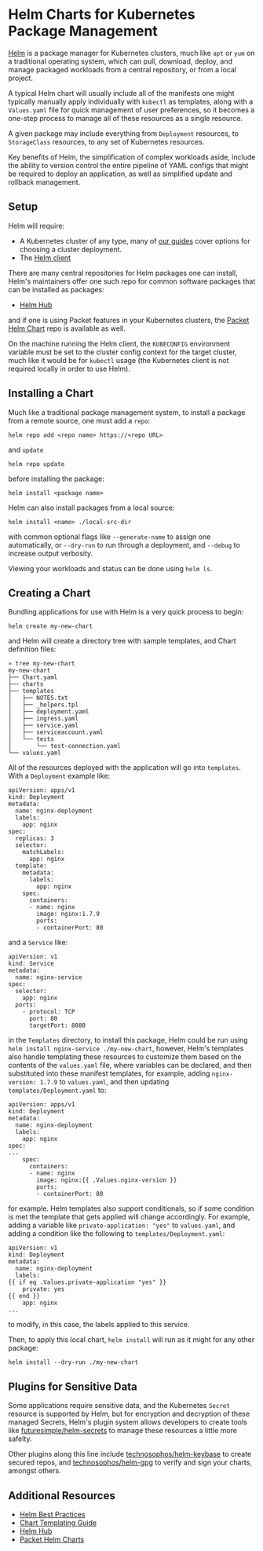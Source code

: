 <!-- <meta>
{
    "title":"Helm Charts for Kubernetes",
    "description":"Helm is a package manager for Kubernetes clusters, much like apt or yum on a traditional operating system, which can pull, download, and deploy",
    "tag":["Kubernetes", "Package Management", "Helm"],
    "seo-title": "Helm Charts for Kubernetes Package Management - Packet Technical Guides",
    "seo-description": "Helm Charts for Kubernetes Package Management",
    "og-title": "Helm Charts for Kubernetes Package Management",
    "og-description": "Helm Charts for Kubernetes Package Management"
}
</meta> -->

# Helm Charts for Kubernetes Package Management

[Helm](https://helm.sh/) is a package manager for Kubernetes clusters, much like `apt` or `yum` on a traditional operating system, which can pull, download, deploy, and manage packaged workloads from a central repository, or from a local project.

A typical Helm chart will usually include all of the manifests one might typically manually apply individually with `kubectl` as templates, along with a `Values.yaml` file for quick management of user preferences, so it becomes a one-step process to manage all of these resources as a single resource.

A given package may include everything from `Deployment` resources, to `StorageClass` resources, to any set of Kubernetes resources.

Key benefits of Helm, the simplification of complex workloads aside, include the ability to version control the entire pipeline of YAML configs that might be required to deploy an application, as well as simplified update and rollback management.

## Setup

Helm will require:

- A Kubernetes cluster of any type, many of [our guides](https://www.packet.com/resources/guides/) cover options for choosing a cluster deployment.
- The [Helm client](https://v3.helm.sh/docs/intro/install/)

There are many central repositories for Helm packages one can install, Helm's maintainers offer one such repo for common software packages that can be installed as packages:

- [Helm Hub](https://hub.helm.sh/)

and if one is using Packet features in your Kubernetes clusters, the [Packet Helm Chart](https://github.com/packet-labs/helm-charts) repo is available as well.

On the machine running the Helm client, the `KUBECONFIG` environment variable must be set to the cluster config context for the target cluster, much like it would be for `kubectl` usage (the Kubernetes client is not required locally in order to use Helm).

## Installing a Chart

Much like a traditional package management system, to install a package from a remote source, one must add a `repo`:

```
helm repo add <repo name> https://<repo URL>
```

and `update`

```
helm repo update
```

before installing the package:

```
helm install <package name>
```


Helm can also install packages from a local source:

```
helm install <name> ./local-src-dir
```

with common optional flags like `--generate-name` to assign one automatically, or `--dry-run` to run through a deployment, and `--debug` to increase output verbosity.

Viewing your workloads and status can be done using `helm ls`.

## Creating a Chart

Bundling applications for use with Helm is a very quick process to begin:

```
helm create my-new-chart
```

and Helm will create a directory tree with sample templates, and Chart definition files:

```
» tree my-new-chart                                                                                                    
my-new-chart                                                                                                                                                                           
├── Chart.yaml                                                                                                                                                                         
├── charts                                                                                                                                                                             
├── templates                                                                                                                                                                          
│   ├── NOTES.txt                                                                                                                                                                      
│   ├── _helpers.tpl                                                                                                                                                                   
│   ├── deployment.yaml                                                                                                                                                                
│   ├── ingress.yaml                                                                                                                                                                   
│   ├── service.yaml                                                                                                                                                                   
│   ├── serviceaccount.yaml                                                                                                                                                            
│   └── tests                                                                                                                                                                          
│       └── test-connection.yaml                                                                                                                                                       
└── values.yaml   
```

All of the resources deployed with the application will go into `templates`. With a `Deployment` example like:

```
apiVersion: apps/v1
kind: Deployment
metadata:
  name: nginx-deployment
  labels:
    app: nginx
spec:
  replicas: 3
  selector:
    matchLabels:
      app: nginx
  template:
    metadata:
      labels:
        app: nginx
    spec:
      containers:
      - name: nginx
        image: nginx:1.7.9
        ports:
        - containerPort: 80
```

and a `Service` like:

```
apiVersion: v1
kind: Service
metadata:
  name: nginx-service
spec:
  selector:
    app: nginx
  ports:
    - protocol: TCP
      port: 80
      targetPort: 8080
```

in the `Templates` directory, to install this package, Helm could be run using `helm install nginx-service ./my-new-chart`, however, Helm's templates also handle templating these resources to customize them based on the contents of the `values.yaml` file, where variables can be declared, and then substituted into these manifest templates, for example, adding `nginx-version: 1.7.9` to `values.yaml`, and then updating `templates/Deployment.yaml` to:

```
apiVersion: apps/v1
kind: Deployment
metadata:
  name: nginx-deployment
  labels:
    app: nginx
spec:
...
    spec:
      containers:
      - name: nginx
        image: nginx:{{ .Values.nginx-version }}
        ports:
        - containerPort: 80
```

for example. Helm templates also support conditionals, so if some condition is met the template that gets applied will change accordingly. For example, adding a variable like `private-application: "yes"` to `values.yaml`, and adding a condition like the following to `templates/Deployment.yaml`:

```
apiVersion: v1
kind: Deployment
metadata:
  name: nginx-deployment
  labels:
{{ if eq .Values.private-application "yes" }}
    private: yes
{{ end }}
	app: nginx
...
```

to modify, in this case, the labels applied to this service.

Then, to apply this local chart, `helm install` will run as it might for any other package:

```
helm install --dry-run ./my-new-chart
```

## Plugins for Sensitive Data

Some applications require sensitive data, and the Kubernetes `Secret` resource is supported by Helm, but for encryption and decryption of these managed Secrets, Helm's plugin system allows developers to create tools like [futuresimple/helm-secrets](https://github.com/futuresimple/helm-secrets) to manage these resources a little more safelty.

Other plugins along this line include [technosophos/helm-keybase](https://github.com/technosophos/helm-keybase) to create secured repos, and [technosophos/helm-gpg](https://github.com/technosophos/helm-gpg) to verify and sign your charts, amongst others.

## Additional Resources

- [Helm Best Practices](https://v3.helm.sh/docs/topics/chart_best_practices/conventions/)
- [Chart Templating Guide](https://v3.helm.sh/docs/topics/chart_template_guide/builtin_objects/)
- [Helm Hub](https://hub.helm.sh)
- [Packet Helm Charts](https://github.com/packet-labs/helm-charts)
